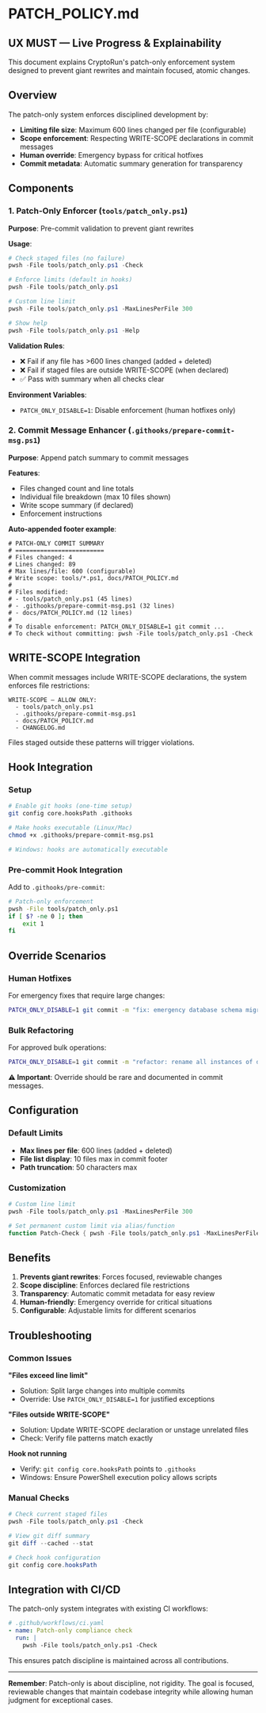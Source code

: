 # PATCH_POLICY.md

## UX MUST — Live Progress & Explainability

This document explains CryptoRun's patch-only enforcement system designed to prevent giant rewrites and maintain focused, atomic changes.

## Overview

The patch-only system enforces disciplined development by:
- **Limiting file size**: Maximum 600 lines changed per file (configurable)
- **Scope enforcement**: Respecting WRITE-SCOPE declarations in commit messages
- **Human override**: Emergency bypass for critical hotfixes
- **Commit metadata**: Automatic summary generation for transparency

## Components

### 1. Patch-Only Enforcer (`tools/patch_only.ps1`)

**Purpose**: Pre-commit validation to prevent giant rewrites

**Usage**:
```powershell
# Check staged files (no failure)
pwsh -File tools/patch_only.ps1 -Check

# Enforce limits (default in hooks)
pwsh -File tools/patch_only.ps1

# Custom line limit
pwsh -File tools/patch_only.ps1 -MaxLinesPerFile 300

# Show help
pwsh -File tools/patch_only.ps1 -Help
```

**Validation Rules**:
- ❌ Fail if any file has >600 lines changed (added + deleted)
- ❌ Fail if staged files are outside WRITE-SCOPE (when declared)
- ✅ Pass with summary when all checks clear

**Environment Variables**:
- `PATCH_ONLY_DISABLE=1`: Disable enforcement (human hotfixes only)

### 2. Commit Message Enhancer (`.githooks/prepare-commit-msg.ps1`)

**Purpose**: Append patch summary to commit messages

**Features**:
- Files changed count and line totals
- Individual file breakdown (max 10 files shown)
- Write scope summary (if declared)
- Enforcement instructions

**Auto-appended footer example**:
```
# PATCH-ONLY COMMIT SUMMARY
# =========================
# Files changed: 4
# Lines changed: 89
# Max lines/file: 600 (configurable)
# Write scope: tools/*.ps1, docs/PATCH_POLICY.md
#
# Files modified:
# - tools/patch_only.ps1 (45 lines)
# - .githooks/prepare-commit-msg.ps1 (32 lines)
# - docs/PATCH_POLICY.md (12 lines)
#
# To disable enforcement: PATCH_ONLY_DISABLE=1 git commit ...
# To check without committing: pwsh -File tools/patch_only.ps1 -Check
```

## WRITE-SCOPE Integration

When commit messages include WRITE-SCOPE declarations, the system enforces file restrictions:

```
WRITE-SCOPE — ALLOW ONLY:
  - tools/patch_only.ps1
  - .githooks/prepare-commit-msg.ps1
  - docs/PATCH_POLICY.md
  - CHANGELOG.md
```

Files staged outside these patterns will trigger violations.

## Hook Integration

### Setup
```bash
# Enable git hooks (one-time setup)
git config core.hooksPath .githooks

# Make hooks executable (Linux/Mac)
chmod +x .githooks/prepare-commit-msg.ps1

# Windows: hooks are automatically executable
```

### Pre-commit Hook Integration
Add to `.githooks/pre-commit`:
```bash
# Patch-only enforcement
pwsh -File tools/patch_only.ps1
if [ $? -ne 0 ]; then
    exit 1
fi
```

## Override Scenarios

### Human Hotfixes
For emergency fixes that require large changes:
```bash
PATCH_ONLY_DISABLE=1 git commit -m "fix: emergency database schema migration"
```

### Bulk Refactoring
For approved bulk operations:
```bash
PATCH_ONLY_DISABLE=1 git commit -m "refactor: rename all instances of deprecated API"
```

**⚠️ Important**: Override should be rare and documented in commit messages.

## Configuration

### Default Limits
- **Max lines per file**: 600 lines (added + deleted)
- **File list display**: 10 files max in commit footer
- **Path truncation**: 50 characters max

### Customization
```powershell
# Custom line limit
pwsh -File tools/patch_only.ps1 -MaxLinesPerFile 300

# Set permanent custom limit via alias/function
function Patch-Check { pwsh -File tools/patch_only.ps1 -MaxLinesPerFile 300 @args }
```

## Benefits

1. **Prevents giant rewrites**: Forces focused, reviewable changes
2. **Scope discipline**: Enforces declared file restrictions
3. **Transparency**: Automatic commit metadata for easy review
4. **Human-friendly**: Emergency override for critical situations
5. **Configurable**: Adjustable limits for different scenarios

## Troubleshooting

### Common Issues

**"Files exceed line limit"**
- Solution: Split large changes into multiple commits
- Override: Use `PATCH_ONLY_DISABLE=1` for justified exceptions

**"Files outside WRITE-SCOPE"**
- Solution: Update WRITE-SCOPE declaration or unstage unrelated files
- Check: Verify file patterns match exactly

**Hook not running**
- Verify: `git config core.hooksPath` points to `.githooks`
- Windows: Ensure PowerShell execution policy allows scripts

### Manual Checks
```powershell
# Check current staged files
pwsh -File tools/patch_only.ps1 -Check

# View git diff summary
git diff --cached --stat

# Check hook configuration
git config core.hooksPath
```

## Integration with CI/CD

The patch-only system integrates with existing CI workflows:

```yaml
# .github/workflows/ci.yaml
- name: Patch-only compliance check
  run: |
    pwsh -File tools/patch_only.ps1 -Check
```

This ensures patch discipline is maintained across all contributions.

---

**Remember**: Patch-only is about discipline, not rigidity. The goal is focused, reviewable changes that maintain codebase integrity while allowing human judgment for exceptional cases.